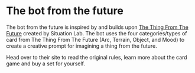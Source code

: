 # The bot from the future

The bot from the future is inspired by and builds upon [The Thing From The Future](http://situationlab.org/projects/the-thing-from-the-future/) created by Situation Lab. 
The bot uses the four categories/types of card from The Thing From The Future (Arc, Terrain, Object, and Mood) to create a creative prompt for imagining a thing from the future. 

Head over to their site to read the original rules, learn more about the card game and buy a set for yourself. 

